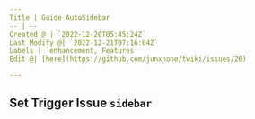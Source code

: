 ```yaml
---
Title | Guide AutoSidebar
-- | --
Created @ | `2022-12-20T05:45:24Z`
Last Modify @| `2022-12-21T07:16:04Z`
Labels | `enhancement, Features`
Edit @| [here](https://github.com/junxnone/twiki/issues/26)

---
```



## Set Trigger Issue `sidebar`

